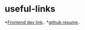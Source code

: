 # useful-links

*[Frontend dev link](https://github.com/aquelito/frontend-dev-bookmarks)..
*[github resume](https://gist.github.com/aquelito/8596717)..
